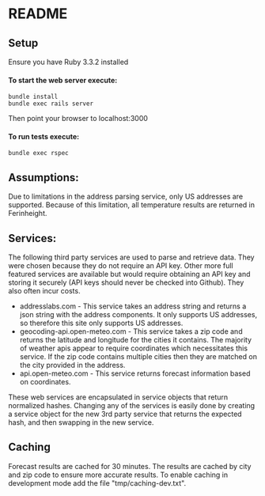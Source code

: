 # README

## Setup
Ensure you have Ruby 3.3.2 installed

#### To start the web server execute:

    bundle install
    bundle exec rails server

Then point your browser to localhost:3000

#### To run tests execute:

    bundle exec rspec


## Assumptions:
Due to limitations in the address parsing service, only US addresses are supported.  Because of this limitation, all temperature results are returned in Ferinheight.

## Services:
The following third party services are used to parse and retrieve data. They were chosen
because they do not require an API key. Other more full featured services are available but would require 
obtaining an API key and storing it securely (API keys should never be checked into Github). They also often incur costs.

* addresslabs.com - This service takes an address string and returns a json string with the address components. It only supports US addresses, so therefore this site only supports US addresses.
* geocoding-api.open-meteo.com - This service takes a zip code and returns the latitude and longitude for the cities it contains. The majority of weather apis appear to require coordinates which necessitates this service. If the zip code contains multiple cities then they are matched on the city provided in the address.
* api.open-meteo.com - This service returns forecast information based on coordinates.

These web services are encapsulated in service objects that return normalized hashes. Changing any of the services is easily done by creating a service object for the new 3rd party service that returns the expected hash, and then swapping in the new service.

## Caching
Forecast results are cached for 30 minutes. The results are cached by city and zip code to ensure more accurate results. To enable caching in development mode add the file "tmp/caching-dev.txt".